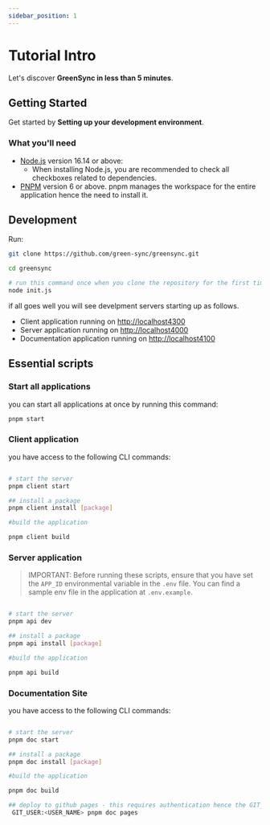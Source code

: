 ```yaml
---
sidebar_position: 1
---
```


# Tutorial Intro

Let's discover **GreenSync in less than 5 minutes**.

## Getting Started

Get started by **Setting up your development environment**.

### What you'll need

- [Node.js](https://nodejs.org/en/download/) version 16.14 or above:
  - When installing Node.js, you are recommended to check all checkboxes related to dependencies.
- [PNPM](https://pnpm.io/installation) version 6 or above. pnpm manages the workspace for the entire application hence the need to install it.

## Development

Run:

```bash
git clone https://github.com/green-sync/greensync.git

cd greensync

# run this command once when you clone the repository for the first time
node init.js
```

if all goes well you will see develpment servers starting up as follows.

- Client application running on [http://localhost4300](localhost:4300)
- Server application running on [http://localhost4000](localhost:4000)
- Documentation application running on [http://localhost4100](localhost:4100)

## Essential scripts

### Start all applications

you can start all applications at once by running this command:

```bash
pnpm start
```

### Client application

you have access to the following CLI commands:

```bash

# start the server
pnpm client start

## install a package
pnpm client install [package]

#build the application

pnpm client build


```

### Server application

> IMPORTANT: Before running these scripts, ensure that you have set the `APP_ID` environmental variable in the `.env` file. You can find a sample env file in the application at `.env.example`.

```bash

# start the server
pnpm api dev

## install a package
pnpm api install [package]

#build the application

pnpm api build


```

### Documentation Site

you have access to the following CLI commands:

```bash

# start the server
pnpm doc start

## install a package
pnpm doc install [package]

#build the application

pnpm doc build

## deploy to github pages - this requires authentication hence the GIT_USER flag
 GIT_USER:<USER_NAME> pnpm doc pages

```

